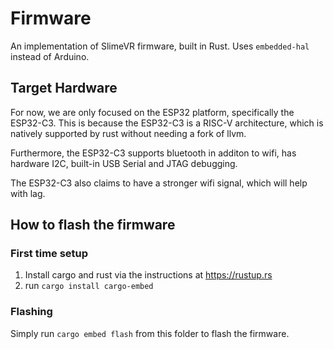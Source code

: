 # Firmware
An implementation of SlimeVR firmware, built in Rust. Uses `embedded-hal` instead of
Arduino.

## Target Hardware
For now, we are only focused on the ESP32 platform, specifically the ESP32-C3.
This is because the ESP32-C3 is a RISC-V architecture, which is natively supported
by rust without needing a fork of llvm.

Furthermore, the ESP32-C3 supports bluetooth in additon to wifi, has hardware I2C,
built-in USB Serial and JTAG debugging.

The ESP32-C3 also claims to have a stronger wifi signal, which will help with lag.

## How to flash the firmware
### First time setup
1. Install cargo and rust via the instructions at https://rustup.rs
1. run `cargo install cargo-embed`

### Flashing
Simply run `cargo embed flash` from this folder to flash the firmware.
